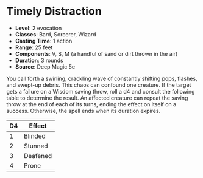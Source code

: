 # Timely Distraction

- **Level**: 2 evocation
- **Classes**: Bard, Sorcerer, Wizard
- **Casting Time**: 1 action
- **Range**: 25 feet
- **Components**: V, S, M (a handful of sand or dirt thrown in the air)
- **Duration**: 3 rounds
- **Source**: Deep Magic 5e

You call forth a swirling, crackling wave of constantly shifting pops, flashes, and swept-up debris. This chaos can confound one creature. If the target gets a failure on a Wisdom saving throw, roll a d4 and consult the following table to determine the result. An affected creature can repeat the saving throw at the end of each of its turns, ending the effect on itself on a success. Otherwise, the spell ends when its duration expires.

| D4 | Effect |
|---|---|
| 1 | Blinded |
| 2 | Stunned |
| 3 | Deafened |
| 4 | Prone |

